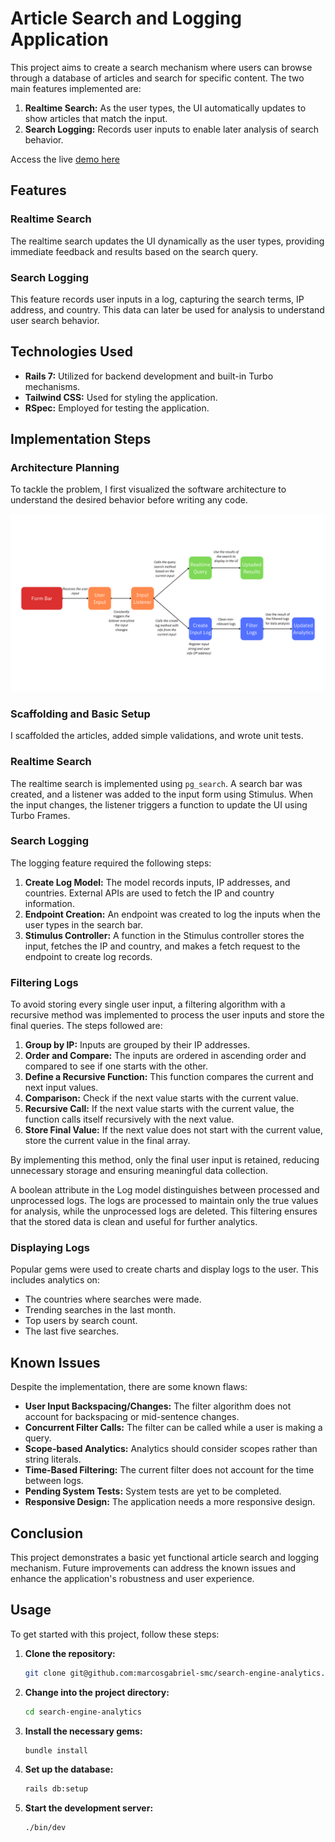 # Article Search and Logging Application

This project aims to create a search mechanism where users can browse through a database of articles and search for specific content. The two main features implemented are:

1. **Realtime Search:** As the user types, the UI automatically updates to show articles that match the input.
2. **Search Logging:** Records user inputs to enable later analysis of search behavior.

Access the live [demo here](https://search-engine-analytics.fly.dev/)

## Features

### Realtime Search

The realtime search updates the UI dynamically as the user types, providing immediate feedback and results based on the search query.

### Search Logging

This feature records user inputs in a log, capturing the search terms, IP address, and country. This data can later be used for analysis to understand user search behavior.

## Technologies Used

- **Rails 7:** Utilized for backend development and built-in Turbo mechanisms.
- **Tailwind CSS:** Used for styling the application.
- **RSpec:** Employed for testing the application.

## Implementation Steps

### Architecture Planning

To tackle the problem, I first visualized the software architecture to understand the desired behavior before writing any code.

![Software Architecture](/app/assets/images/realtime-seach-architecture.png)

### Scaffolding and Basic Setup

I scaffolded the articles, added simple validations, and wrote unit tests.

### Realtime Search

The realtime search is implemented using `pg_search`. A search bar was created, and a listener was added to the input form using Stimulus. When the input changes, the listener triggers a function to update the UI using Turbo Frames.

### Search Logging

The logging feature required the following steps:

1. **Create Log Model:** The model records inputs, IP addresses, and countries. External APIs are used to fetch the IP and country information.
2. **Endpoint Creation:** An endpoint was created to log the inputs when the user types in the search bar.
3. **Stimulus Controller:** A function in the Stimulus controller stores the input, fetches the IP and country, and makes a fetch request to the endpoint to create log records.

### Filtering Logs

To avoid storing every single user input, a filtering algorithm with a recursive method was implemented to process the user inputs and store the final queries. The steps followed are:

1. **Group by IP:** Inputs are grouped by their IP addresses.
2. **Order and Compare:** The inputs are ordered in ascending order and compared to see if one starts with the other.
3. **Define a Recursive Function:** This function compares the current and next input values.
4. **Comparison:** Check if the next value starts with the current value.
5. **Recursive Call:** If the next value starts with the current value, the function calls itself recursively with the next value.
6. **Store Final Value:** If the next value does not start with the current value, store the current value in the final array.

By implementing this method, only the final user input is retained, reducing unnecessary storage and ensuring meaningful data collection.

A boolean attribute in the Log model distinguishes between processed and unprocessed logs. The logs are processed to maintain only the true values for analysis, while the unprocessed logs are deleted. This filtering ensures that the stored data is clean and useful for further analytics.

### Displaying Logs

Popular gems were used to create charts and display logs to the user. This includes analytics on:

- The countries where searches were made.
- Trending searches in the last month.
- Top users by search count.
- The last five searches.

## Known Issues

Despite the implementation, there are some known flaws:

- **User Input Backspacing/Changes:** The filter algorithm does not account for backspacing or mid-sentence changes.
- **Concurrent Filter Calls:** The filter can be called while a user is making a query.
- **Scope-based Analytics:** Analytics should consider scopes rather than string literals.
- **Time-Based Filtering:** The current filter does not account for the time between logs.
- **Pending System Tests:** System tests are yet to be completed.
- **Responsive Design:** The application needs a more responsive design.

## Conclusion

This project demonstrates a basic yet functional article search and logging mechanism. Future improvements can address the known issues and enhance the application's robustness and user experience.

## Usage

To get started with this project, follow these steps:

1. **Clone the repository:**

   ```sh
   git clone git@github.com:marcosgabriel-smc/search-engine-analytics.git

   ```

2. **Change into the project directory:**

   ```sh
   cd search-engine-analytics

   ```

3. **Install the necessary gems:**

   ```sh
   bundle install

   ```

4. **Set up the database:**

   ```sh
   rails db:setup

   ```

5. **Start the development server:**

   ```sh
   ./bin/dev
   ```
